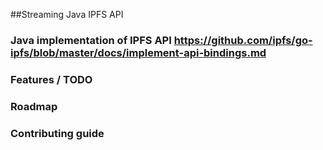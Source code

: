 ##Streaming Java IPFS API

### Java implementation of IPFS API https://github.com/ipfs/go-ipfs/blob/master/docs/implement-api-bindings.md

### Features / TODO

### Roadmap

### Contributing guide

